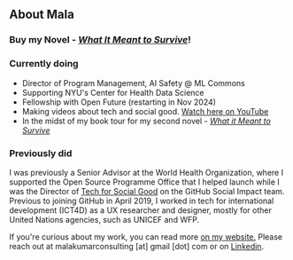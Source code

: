 ## About Mala

### Buy my Novel - [_What It Meant to Survive_](https://malakumar.com/writing/what-it-meant-to-survive)!

### Currently doing

- Director of Program Management, AI Safety @ ML Commons
- Supporting NYU's Center for Health Data Science
- Fellowship with Open Future (restarting in Nov 2024)
- Making videos about tech and social good. <a href="https://www.youtube.com/@MalaKumar4" target="_blank">Watch here on YouTube</a>
- In the midst of my book tour for my second novel - <em><a href="https://malakumar.com/writing/what-it-meant-to-survive" target="_blank">What it Meant to Survive</a></em>

### Previously did

I was previously a Senior Advisor at the World Health Organization, where I supported the Open Source Programme Office that I helped launch while I was the Director of [Tech for Social Good](https://web.archive.org/web/20230330200002/https://socialimpact.github.com/tech-for-social-good/) on the GitHub Social Impact team. Previous to joining GitHub in April 2019, I worked in tech for international development (ICT4D) as a UX researcher and designer, mostly for other United Nations agencies, such as UNICEF and WFP. 

If you're curious about my work, you can read more <a href="https://malakumar.com" target="_blank">on my website.</a> Please reach out at malakumarconsulting [at] gmail [dot] com or on <a href="https://linkedin.com/in/malakumar" target="_blank">Linkedin</a>.
